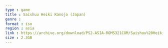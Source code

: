 ```yaml
---
type : game
title : Saishuu Heiki Kanojo (Japan)
genre : 
format : iso
region : asia
link : https://archive.org/download/PS2-ASIA-ROMS321COM/Saishuu%20Heiki%20Kanojo%20%28Japan%29.7z
size : 2.3GB
---
```

